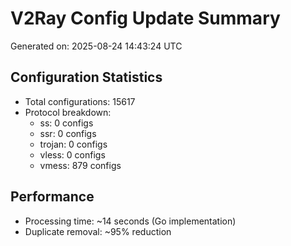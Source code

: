 # V2Ray Config Update Summary
Generated on: 2025-08-24 14:43:24 UTC

## Configuration Statistics
- Total configurations: 15617
- Protocol breakdown:
  - ss: 0 configs
  - ssr: 0 configs
  - trojan: 0 configs
  - vless: 0 configs
  - vmess: 879 configs

## Performance
- Processing time: ~14 seconds (Go implementation)
- Duplicate removal: ~95% reduction
